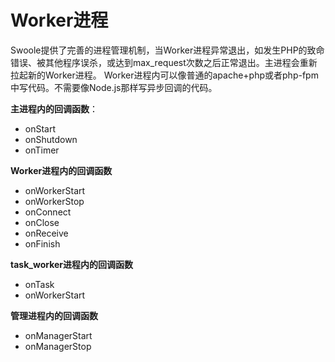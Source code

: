 # Worker进程

Swoole提供了完善的进程管理机制，当Worker进程异常退出，如发生PHP的致命错误、被其他程序误杀，或达到max_request次数之后正常退出。主进程会重新拉起新的Worker进程。
Worker进程内可以像普通的apache+php或者php-fpm中写代码。不需要像Node.js那样写异步回调的代码。

__主进程内的回调函数__：

* onStart
* onShutdown
* onTimer

__Worker进程内的回调函数__

* onWorkerStart
* onWorkerStop
* onConnect
* onClose
* onReceive
* onFinish

__task_worker进程内的回调函数__

* onTask
* onWorkerStart

__管理进程内的回调函数__

* onManagerStart
* onManagerStop

